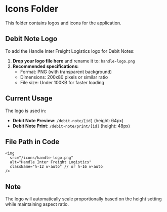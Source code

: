 # Icons Folder

This folder contains logos and icons for the application.

## Debit Note Logo

To add the Handle Inter Freight Logistics logo for Debit Notes:

1. **Drop your logo file here** and rename it to: `handle-logo.png`
2. **Recommended specifications:**
   - Format: PNG (with transparent background)
   - Dimensions: 200x80 pixels or similar ratio
   - File size: Under 100KB for faster loading

## Current Usage

The logo is used in:
- **Debit Note Preview**: `/debit-note/[id]` (height: 64px)
- **Debit Note Print**: `/debit-note/print/[id]` (height: 48px)

## File Path in Code

```tsx
<img 
  src="/icons/handle-logo.png" 
  alt="Handle Inter Freight Logistics" 
  className="h-12 w-auto" // or h-16 w-auto
/>
```

## Note

The logo will automatically scale proportionally based on the height setting while maintaining aspect ratio.
